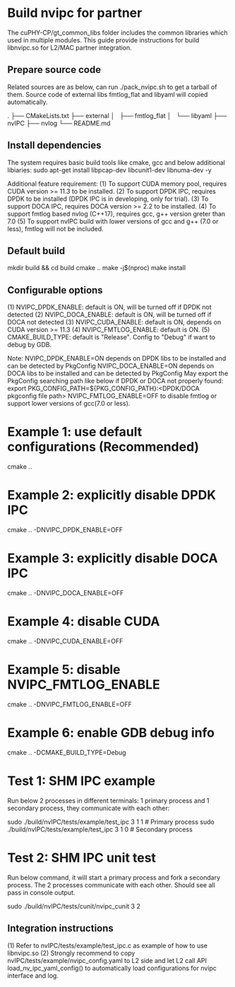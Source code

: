 Build nvipc for partner
=======================
The cuPHY-CP/gt_common_libs folder includes the common libraries which used in multiple modules. This guide provide instructions for build libnvipc.so for L2/MAC partner integration.

Prepare source code
-------------------
Related sources are as below, can run ./pack_nvipc.sh to get a tarball of them. Source code of external libs fmtlog_flat and libyaml will copied automatically.

.
├── CMakeLists.txt
├── external
│   ├── fmtlog_flat
│   └── libyaml
├── nvIPC
├── nvlog
└── README.md

Install dependencies
--------------------
The system requires basic build tools like cmake, gcc and below additional libiaries:
sudo apt-get install libpcap-dev libcunit1-dev libnuma-dev -y

Additional feature requirement:
(1) To support CUDA memory pool, requires CUDA version >= 11.3 to be installed.
(2) To support DPDK IPC, requires DPDK to be installed (DPDK IPC is in developing, only for trial).
(3) To support DOCA IPC, requires DOCA version >= 2.2 to be installed.
(4) To support fmtlog based nvlog (C++17), requires gcc, g++ version greter than 7.0
(5) To support nvIPC build with lower versions of gcc and g++ (7.0 or less), fmtlog will not be included.

Default build
-------------
mkdir build && cd build
cmake ..
make -j$(nproc)
make install

Configurable options
--------------------
(1) NVIPC_DPDK_ENABLE: default is ON, will be turned off if DPDK not detected
(2) NVIPC_DOCA_ENABLE: default is ON, will be turned off if DOCA not detected
(3) NVIPC_CUDA_ENABLE: default is ON, depends on CUDA version >= 11.3
(4) NVIPC_FMTLOG_ENABLE: default is ON.
(5) CMAKE_BUILD_TYPE: default is "Release". Config to "Debug" if want to debug by GDB.

Note:
NVIPC_DPDK_ENABLE=ON depends on DPDK libs to be installed and can be detected by PkgConfig
NVIPC_DOCA_ENABLE=ON depends on DOCA libs to be installed and can be detected by PkgConfig
May export the PkgConfig searching path like below if DPDK or DOCA not properly found:
export PKG_CONFIG_PATH=${PKG_CONFIG_PATH}:<DPDK/DOCA pkgconfig file path>
NVIPC_FMTLOG_ENABLE=OFF to disable fmtlog or support lower versions of gcc(7.0 or less).

# Example 1: use default configurations (Recommended)
cmake ..

# Example 2: explicitly disable DPDK IPC
cmake .. -DNVIPC_DPDK_ENABLE=OFF

# Example 3: explicitly disable DOCA IPC
cmake .. -DNVIPC_DOCA_ENABLE=OFF

# Example 4: disable CUDA
cmake .. -DNVIPC_CUDA_ENABLE=OFF

# Example 5: disable NVIPC_FMTLOG_ENABLE
cmake .. -DNVIPC_FMTLOG_ENABLE=OFF

# Example 6: enable GDB debug info
cmake .. -DCMAKE_BUILD_TYPE=Debug

# Test 1: SHM IPC example

Run below 2 processes in different terminals: 1 primary process and 1 secondary process, they communicate with each other:

sudo ./build/nvIPC/tests/example/test_ipc 3 1 1    # Primary process
sudo ./build/nvIPC/tests/example/test_ipc 3 1 0    # Secondary process

# Test 2: SHM IPC unit test
Run below command, it will start a primary process and fork a secondary process. The 2 processes communicate with each other. Should see all pass in console output.

sudo ./build/nvIPC/tests/cunit/nvipc_cunit 3 2

Integration instructions
------------------------
(1) Refer to nvIPC/tests/example/test_ipc.c as example of how to use libnvipc.so
(2) Strongly recommend to copy nvIPC/tests/example/nvipc_config.yaml to L2 side and let L2 call API load_nv_ipc_yaml_config() to automatically load configurations for nvipc interface and log.
